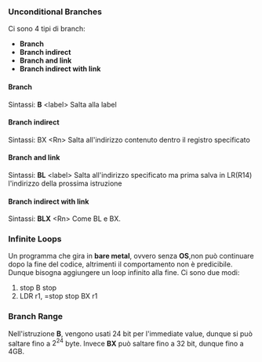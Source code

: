 ### Unconditional Branches
Ci sono 4 tipi di branch:
- **Branch**
- **Branch indirect**
- **Branch and link**
- **Branch indirect with link**
#### Branch
Sintassi: **B** \<label\> 
Salta alla label

#### Branch indirect
Sintassi: BX \<Rn\> 
Salta all'indirizzo contenuto dentro il registro specificato

#### Branch and link
Sintassi: **BL** \<label>
Salta all'indirizzo specificato ma prima salva in LR(R14) l'indirizzo della prossima istruzione

#### Branch indirect with link
Sintassi: **BLX** \<Rn\>
Come BL  e BX.

### Infinite Loops
Un programma che gira in **bare metal**, ovvero senza **OS**,non può continuare dopo la fine del codice, altrimenti il comportamento non è predicibile.
Dunque bisogna aggiungere un loop infinito alla fine.
Ci sono due modi:
1. stop B stop
2. LDR r1, =stop
	stop BX r1

### Branch Range
Nell'istruzione **B**, vengono usati 24 bit per l'immediate value, dunque si può saltare fino a $2^{24}$ byte.
Invece **BX** può saltare fino a 32 bit, dunque fino a 4GB.